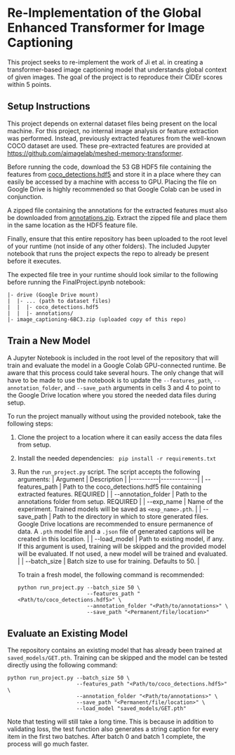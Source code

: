 # Re-Implementation of the Global Enhanced Transformer for Image Captioning

This project seeks to re-implement the work of Ji et al. in creating a transformer-based image captioning model that understands global context of given images. 
The goal of the project is to reproduce their CIDEr scores within 5 points.

## Setup Instructions

This project depends on external dataset files being present on the local machine. For this project, no internal image analysis or feature extraction was performed.
Instead, previously extracted features from the well-known COCO dataset are used. These pre-extracted features are provided at https://github.com/aimagelab/meshed-memory-transformer.

Before running the code, download the 53 GB HDF5 file containing the features from [coco_detections.hdf5](https://ailb-web.ing.unimore.it/publicfiles/drive/show-control-and-tell/coco_detections.hdf5) 
and store it in a place where they can easily be accessed by a machine with access to GPU. Placing the file on Google Drive is highly recommended so that Google Colab can be used in conjunction.

A zipped file containing the annotations for the extracted features must also be downloaded from [annotations.zip](https://ailb-web.ing.unimore.it/publicfiles/drive/meshed-memory-transformer/annotations.zip).
Extract the zipped file and place them in the same location as the HDF5 feature file.

Finally, ensure that this entire repository has been uploaded to the root level of your runtime (not inside of any other folders). The included Jupyter notebook that runs the project expects the repo to already be present before it executes.

The expected file tree in your runtime should look similar to the following before running the FinalProject.ipynb notebook:
```
|- drive (Google Drive mount)
|  |- ... (path to dataset files)
|  |  |- coco_detections.hdf5
|  |  |- annotations/
|- image_captioning-6BC3.zip (uploaded copy of this repo)
```

## Train a New Model

A Jupyter Notebook is included in the root level of the repository that will train and evaluate the model in a Google Colab GPU-connected runtime. Be aware that this process could take several hours.
The only change that will have to be made to use the notebook is to update the ```--features_path```, ```--annotation_folder```, and ```--save_path``` arguments in cells 3 and 4 to point 
to the Google Drive location where you stored the needed data files during setup.

To run the project manually without using the provided notebook, take the following steps:
1. Clone the project to a location where it can easily access the data files from setup.
2. Install the needed dependencies: ``` pip install -r requirements.txt```
3. Run the ```run_project.py``` script. The script accepts the following arguments:
   | Argument | Description |
   |----------|-------------|
   | --features_path | Path to the coco_detections.hdf5 file containing extracted features. REQUIRED |
   | --annotation_folder | Path to the annotations folder from setup. REQUIRED |
   | --exp_name | Name of the experiment. Trained models will be saved as ```<exp_name>.pth```. |
   | --save_path | Path to the directory in which to store generated files. Google Drive locations are recommended to ensure permanence of data. A ```.pth``` model file and a ```.json``` file of generated captions will be created in this location. |
   | --load_model | Path to existing model, if any. If this argument is used, training will be skipped and the provided model will be evaluated. If not used, a new model will be trained and evaluated. |
   | --batch_size | Batch size to use for training. Defaults to 50. |

   To train a fresh model, the following command is recommended:
   ```
   python run_project.py --batch_size 50 \
                         --features_path "<Path/to/coco_detections.hdf5>" \
                         --annotation_folder "<Path/to/annotations>" \
                         --save_path "<Permanent/file/location>"
   ```

## Evaluate an Existing Model

The repository contains an existing model that has already been trained at ```saved_models/GET.pth```. Training can be skipped
and the model can be tested directly using the following command:

```
python run_project.py --batch_size 50 \
                      --features_path "<Path/to/coco_detections.hdf5>" \
                      --annotation_folder "<Path/to/annotations>" \
                      --save_path "<Permanent/file/location>" \
                      --load_model "saved_models/GET.pth"
```

Note that testing will still take a long time. This is because in addition to validating loss, the test function also generates a
string caption for every item in the first two batches. After batch 0 and batch 1 complete, the process will go much faster.
